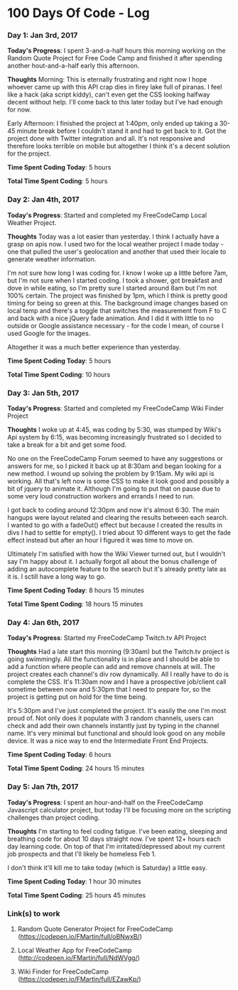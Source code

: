 # 100 Days Of Code - Log

### Day 1: Jan 3rd, 2017

**Today's Progress**: I spent 3-and-a-half hours this morning working on the Random Quote Project for Free Code Camp and finished it after spending another hout-and-a-half early this afternoon. 

**Thoughts** Morning: This is eternally frustrating and right now I hope whoever came up with this API crap dies in firey lake full of piranas. I feel like a hack (aka script kiddy), can't even get the CSS looking halfway decent without help. I'll come back to this later today but I've had enough for now. 

Early Afternoon: I finished the project at 1:40pm, only ended up taking a 30-45 minute break before I couldn't stand it and had to get back to it. Got the project done with Twitter integration and all. It's not responsive and therefore looks terrible on mobile but altogether I think it's a decent solution for the project. 

**Time Spent Coding Today**: 5 hours

**Total Time Spent Coding**: 5 hours


### Day 2: Jan 4th, 2017

**Today's Progress**: Started and completed my FreeCodeCamp Local Weather Project. 

**Thoughts** Today was a lot easier than yesterday. I think I actually have a grasp on apis now. I used two for the local weather project I made today - one that pulled the user's geolocation and another that used their locale to generate weather information. 

I'm not sure how long I was coding for. I know I woke up a little before 7am, but I'm not sure when I started coding. I took a shower, got breakfast and dove in while eating, so I'm pretty sure I started around 8am but I'm not 100% certain. The project was finished by 1pm, which I think is pretty good timing for being so green at this. The background image changes based on local temp and there's a toggle that switches the measurement from F to C and back with a nice jQuery fade animation. And I did it with little to no outside or Google assistance necessary - for the code I mean, of course I used Google for the images. 

Altogether it was a much better experience than yesterday. 

**Time Spent Coding Today**: 5 hours

**Total Time Spent Coding**: 10 hours 


### Day 3: Jan 5th, 2017

**Today's Progress**: Started and completed my FreeCodeCamp Wiki Finder Project

**Thoughts** I woke up at 4:45, was coding by 5:30, was stumped by Wiki's Api system by 6:15, was becoming increasingly frustrated so I decided to take a break for a bit and get some food. 

No one on the FreeCodeCamp Forum seemed to have any suggestions or answers for me, so I picked it back up at 8:30am and began looking for a new method. I wound up solving the problem by 9:15am. My wiki api is working. All that's left now is some CSS to make it look good and possibly a bit of jquery to animate it. Although I'm going to put that on pause due to some very loud construction workers and errands I need to run. 

I got back to coding around 12:30pm and now it's almost 6:30. The main hangups were layout related and clearing the results between each search. I wanted to go with a fadeOut() effect but because I created the results in divs I had to settle for empty(). I tried about 10 different ways to get the fade effect instead but after an hour I figured it was time to move on.

Ultimately I'm satisfied with how the Wiki Viewer turned out, but I wouldn't say I'm happy about it. I actually forgot all about the bonus challenge of adding an autocomplete feature to the search but it's already pretty late as it is. I sctill have a long way to go. 

**Time Spent Coding Today**: 8 hours 15 minutes 

**Total Time Spent Coding**: 18 hours 15 minutes

### Day 4: Jan 6th, 2017

**Today's Progress**: Started my FreeCodeCamp Twitch.tv API Project 

**Thoughts** Had a late start this morning (9:30am) but the Twitch.tv project is going swimmingly. All the functionality is in place and I should be able to add a function where people can add and remove channels at will. The project creates each channel's div row dynamically. All I really have to do is complete the CSS. It's 11:30am now and I have a prospective job/client call sometime between now and 5:30pm that I need to prepare for, so the project is getting put on hold for the time being. 

It's 5:30pm and I've just completed the project. It's easily the one I'm most proud of. Not only does it populate with 3 random channels, users can check and add their own channels instantly just by typing in the channel name. It's very minimal but functional and should look good on any mobile device. It was a nice way to end the Intermediate Front End Projects. 

**Time Spent Coding Today**: 6 hours

**Total Time Spent Coding**: 24 hours 15 minutes

### Day 5: Jan 7th, 2017

**Today's Progress**: I spent an hour-and-half on the FreeCodeCamp Javascript calculator project, but today I'll be focusing more on the scripting challenges than project coding. 

**Thoughts** I'm starting to feel coding fatigue. I've been eating, sleeping and breathing code for about 10 days straight now. I've spent 12+ hours each day learning code. On top of that I'm irritated/depressed about my current job prospects and that I'll likely be homeless Feb 1. 

I don't think it'll kill me to take today (which is Saturday) a little easy. 

**Time Spent Coding Today**: 1 hour 30 minutes

**Total Time Spent Coding**: 25 hours 45 minutes




### **Link(s) to work**

1. Random Quote Generator Project for FreeCodeCamp (https://codepen.io/FMartin/full/oBNwxB/)

2. Local Weather App for FreeCodeCamp (http://codepen.io/FMartin/full/NdWVgg/)

3. Wiki Finder for FreeCodeCamp (https://codepen.io/FMartin/full/EZawKp/)
